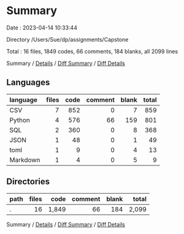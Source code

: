 # Summary

Date : 2023-04-14 10:33:44

Directory /Users/Sue/dp/assignments/Capstone

Total : 16 files,  1849 codes, 66 comments, 184 blanks, all 2099 lines

Summary / [Details](details.md) / [Diff Summary](diff.md) / [Diff Details](diff-details.md)

## Languages
| language | files | code | comment | blank | total |
| :--- | ---: | ---: | ---: | ---: | ---: |
| CSV | 7 | 852 | 0 | 7 | 859 |
| Python | 4 | 576 | 66 | 159 | 801 |
| SQL | 2 | 360 | 0 | 8 | 368 |
| JSON | 1 | 48 | 0 | 1 | 49 |
| toml | 1 | 9 | 0 | 4 | 13 |
| Markdown | 1 | 4 | 0 | 5 | 9 |

## Directories
| path | files | code | comment | blank | total |
| :--- | ---: | ---: | ---: | ---: | ---: |
| . | 16 | 1,849 | 66 | 184 | 2,099 |

Summary / [Details](details.md) / [Diff Summary](diff.md) / [Diff Details](diff-details.md)